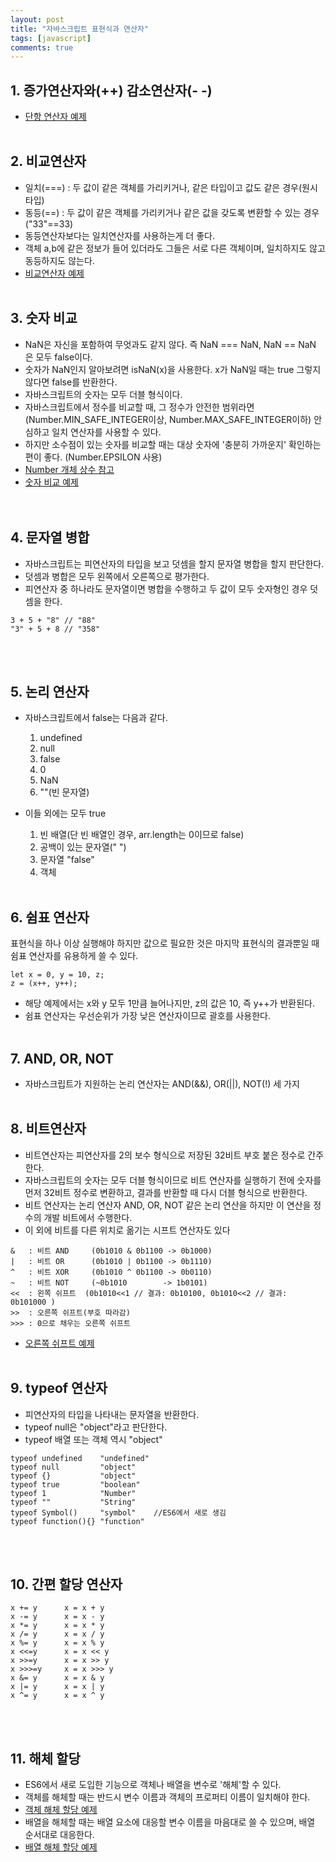 ```yaml
---
layout: post
title: "자바스크립트 표현식과 연산자"
tags: [javascript]
comments: true
---
```


## 1. 증가연산자와(++) 감소연산자(- -)  
- [단항 연산자 예제](https://github.com/yoojh9/running-javascript-example/blob/master/ch5/unary-operator-test.js)
<br/><br/>

## 2. 비교연산자
- 일치(===) : 두 값이 같은 객체를 가리키거나, 같은 타입이고 값도 같은 경우(원시타입)
- 동등(==) : 두 값이 같은 객체를 가리키거나 같은 값을 갖도록 변환할 수 있는 경우("33"==33)
- 동등연산자보다는 일치연산자를 사용하는게 더 좋다.
- 객체 a,b에 같은 정보가 들어 있더라도 그들은 서로 다른 객체이며, 일치하지도 않고 동등하지도 않는다.  
- [비교연산자 예제](https://github.com/yoojh9/running-javascript-example/blob/master/ch5/comparison-operator-test.js)
<br/><br/>

## 3. 숫자 비교
- NaN은 자신을 포함하여 무엇과도 같지 않다. 즉 NaN === NaN, NaN == NaN 은 모두 false이다.
- 숫자가 NaN인지 알아보려면 isNaN(x)을 사용한다. x가 NaN일 때는 true 그렇지 않다면 false를 반환한다.
- 자바스크립트의 숫자는 모두 더블 형식이다.
- 자바스크립트에서 정수를 비교할 때, 그 정수가 안전한 범위라면(Number.MIN_SAFE_INTEGER이상, Number.MAX_SAFE_INTEGER이하) 안심하고 일치 연산자를 사용할 수 있다.
- 하지만 소수점이 있는 숫자를 비교할 때는 대상 숫자에 '충분히 가까운지' 확인하는 편이 좋다. (Number.EPSILON 사용)  
- [Number 개체 상수 참고](https://msdn.microsoft.com/ko-kr/library/ff806190(v=vs.94).aspx)  
- [숫자 비교 예제](https://github.com/yoojh9/running-javascript-example/blob/master/ch5/number-compare-test.js)   
<br/><br/>

## 4. 문자열 병합
- 자바스크립트는 피연산자의 타입을 보고 덧셈을 할지 문자열 병합을 할지 판단한다.
- 덧셈과 병합은 모두 왼쪽에서 오른쪽으로 평가한다.
- 피연산자 중 하나라도 문자열이면 병합을 수행하고 두 값이 모두 숫자형인 경우 덧셈을 한다.
```
3 + 5 + "8" // "88"
"3" + 5 + 8 // "358"
```
<br/><br/>

## 5. 논리 연산자
- 자바스크립트에서 false는 다음과 같다.
  1. undefined
  2. null
  3. false
  4. 0
  5. NaN
  6. ""(빈 문자열)  

- 이들 외에는 모두 true
  1. 빈 배열(단 빈 배열인 경우, arr.length는 0이므로 false)
  2. 공백이 있는 문자열(" ")
  3. 문자열 "false"
  4. 객체
<br/><br/>

## 6. 쉼표 연산자
표현식을 하나 이상 실행해야 하지만 값으로 필요한 것은 마지막 표현식의 결과뿐일 때 쉼표 연산자를 유용하게 쓸 수 있다.  
```
let x = 0, y = 10, z;
z = (x++, y++);
```
- 해당 예제에서는 x와 y 모두 1만큼 늘어나지만, z의 값은 10, 즉 y++가 반환된다.
- 쉼표 연산자는 우선순위가 가장 낮은 연산자이므로 괄호를 사용한다.
<br/><br/>

## 7. AND, OR, NOT
- 자바스크립트가 지원하는 논리 연산자는 AND(&&), OR(||), NOT(!) 세 가지
<br/><br/>

## 8. 비트연산자
- 비트연산자는 피연산자를 2의 보수 형식으로 저장된 32비트 부호 붙은 정수로 간주한다.
- 자바스크립트의 숫자는 모두 더블 형식이므로 비트 연산자를 실행하기 전에 숫자를 먼저 32비트 정수로 변환하고, 결과를 반환할 때 다시 더블 형식으로 반환한다.
- 비트 연산자는 논리 연산자 AND, OR, NOT 같은 논리 연산을 하지만 이 연산을 정수의 개발 비트에서 수행한다.
- 이 외에 비트를 다른 위치로 옮기는 시프트 연산자도 있다
```
&   : 비트 AND 	 (0b1010 & 0b1100 -> 0b1000)
|   : 비트 OR 	 (0b1010 | 0b1100 -> 0b1110)
^   : 비트 XOR	 (0b1010 ^ 0b1100 -> 0b0110)
~   : 비트 NOT 	 (~0b1010 		 -> 1b0101)
<<  : 왼쪽 쉬프트  (0b1010<<1 // 결과: 0b10100, 0b1010<<2 // 결과: 0b101000 )
>>  : 오른쪽 쉬프트(부호 따라감)
>>> : 0으로 채우는 오른쪽 쉬프트
```
- [오른쪽 쉬프트 예제](https://github.com/yoojh9/running-javascript-example/blob/master/ch5/shift-operator-test.js)
<br/><br/>

## 9. typeof 연산자
- 피연산자의 타입을 나타내는 문자열을 반환한다.
- typeof null은 "object"라고 판단한다.
- typeof 배열 또는 객체 역시 "object"
```
typeof undefined	"undefined"
typeof null 		"object"
typeof {}			"object"
typeof true			"boolean"
typeof 1			"Number"
typeof ""			"String"
typeof Symbol()		"symbol"	//ES6에서 새로 생김
typeof function(){}	"function"
```
<br/><br/>

## 10. 간편 할당 연산자
```
x += y 		x = x + y
x -= y		x = x - y
x *= y		x = x * y
x /= y		x = x / y
x %= y		x = x % y
x <<=y		x = x << y
x >>=y		x = x >> y
x >>>=y		x = x >>> y
x &= y		x = x & y
x |= y		x = x | y
x ^= y		x = x ^ y
```
<br/><br/>

## 11. 해체 할당
- ES6에서 새로 도입한 기능으로 객체나 배열을 변수로 '해체'할 수 있다.
- 객체를 해체할 때는 반드시 변수 이름과 객체의 프로퍼티 이름이 일치해야 한다.  
- [객체 해체 할당 예제](https://github.com/yoojh9/running-javascript-example/blob/master/ch5/object-destructuring-test.js)  
- 배열을 해체할 때는 배열 요소에 대응할 변수 이름을 마음대로 쓸 수 있으며, 배열 순서대로 대응한다.  
- [배열 해체 할당 예제](https://github.com/yoojh9/running-javascript-example/blob/master/ch5/array-destructuring-test.js) 


